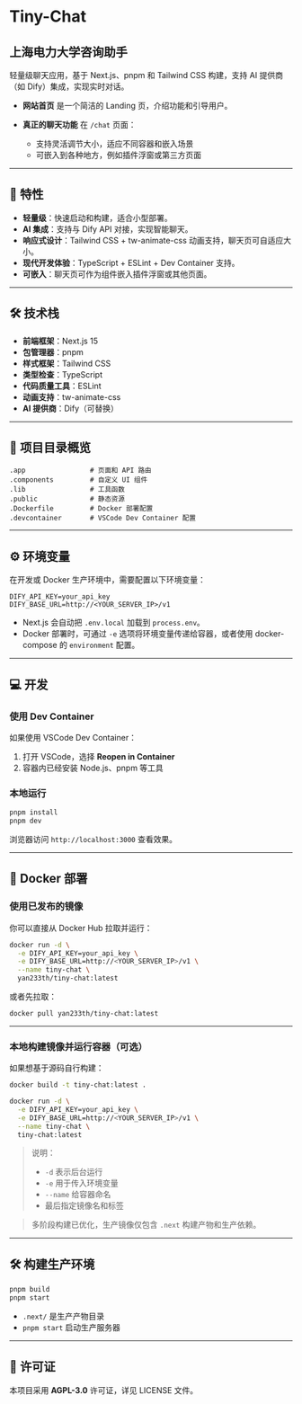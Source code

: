 # Tiny-Chat

## 上海电力大学咨询助手

轻量级聊天应用，基于 Next.js、pnpm 和 Tailwind CSS 构建，支持 AI 提供商（如 Dify）集成，实现实时对话。

* **网站首页** 是一个简洁的 Landing 页，介绍功能和引导用户。
* **真正的聊天功能** 在 `/chat` 页面：

  * 支持灵活调节大小，适应不同容器和嵌入场景
  * 可嵌入到各种地方，例如插件浮窗或第三方页面

---

## 🚀 特性

* **轻量级**：快速启动和构建，适合小型部署。
* **AI 集成**：支持与 Dify API 对接，实现智能聊天。
* **响应式设计**：Tailwind CSS + tw-animate-css 动画支持，聊天页可自适应大小。
* **现代开发体验**：TypeScript + ESLint + Dev Container 支持。
* **可嵌入**：聊天页可作为组件嵌入插件浮窗或其他页面。

---

## 🛠 技术栈

* **前端框架**：Next.js 15
* **包管理器**：pnpm
* **样式框架**：Tailwind CSS
* **类型检查**：TypeScript
* **代码质量工具**：ESLint
* **动画支持**：tw-animate-css
* **AI 提供商**：Dify（可替换）

---

## 📁 项目目录概览

```
.app                # 页面和 API 路由
.components         # 自定义 UI 组件
.lib                # 工具函数
.public             # 静态资源
.Dockerfile         # Docker 部署配置
.devcontainer       # VSCode Dev Container 配置
```

---

## ⚙️ 环境变量

在开发或 Docker 生产环境中，需要配置以下环境变量：

```env
DIFY_API_KEY=your_api_key
DIFY_BASE_URL=http://<YOUR_SERVER_IP>/v1
```

* Next.js 会自动把 `.env.local` 加载到 `process.env`。
* Docker 部署时，可通过 `-e` 选项将环境变量传递给容器，或者使用 docker-compose 的 `environment` 配置。

---

## 💻 开发

### 使用 Dev Container

如果使用 VSCode Dev Container：

1. 打开 VSCode，选择 **Reopen in Container**
2. 容器内已经安装 Node.js、pnpm 等工具

### 本地运行

```bash
pnpm install
pnpm dev
```

浏览器访问 `http://localhost:3000` 查看效果。

---

## 🐳 Docker 部署

### 使用已发布的镜像

你可以直接从 Docker Hub 拉取并运行：

```bash
docker run -d \
  -e DIFY_API_KEY=your_api_key \
  -e DIFY_BASE_URL=http://<YOUR_SERVER_IP>/v1 \
  --name tiny-chat \
  yan233th/tiny-chat:latest
```

或者先拉取：

```bash
docker pull yan233th/tiny-chat:latest
```

---

### 本地构建镜像并运行容器（可选）

如果想基于源码自行构建：

```bash
docker build -t tiny-chat:latest .
```

```bash
docker run -d \
  -e DIFY_API_KEY=your_api_key \
  -e DIFY_BASE_URL=http://<YOUR_SERVER_IP>/v1 \
  --name tiny-chat \
  tiny-chat:latest
```

> 说明：
>
> * `-d` 表示后台运行
> * `-e` 用于传入环境变量
> * `--name` 给容器命名
> * 最后指定镜像名和标签

> 多阶段构建已优化，生产镜像仅包含 `.next` 构建产物和生产依赖。

---

## 🛠 构建生产环境

```bash
pnpm build
pnpm start
```

* `.next/` 是生产产物目录
* `pnpm start` 启动生产服务器

---

## 📄 许可证

本项目采用 **AGPL-3.0** 许可证，详见 LICENSE 文件。
